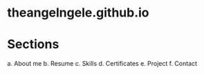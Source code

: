 # theangelngele.github.io

# Sections
 a. About me
 b. Resume
 c. Skills
 d. Certificates
 e. Project
 f. Contact
